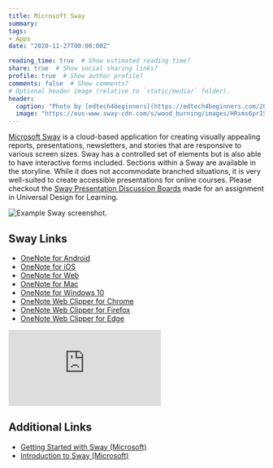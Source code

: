 ```yaml
---
title: Microsoft Sway
summary: 
tags:
- Apps
date: "2020-11-27T00:00:00Z"

reading_time: true  # Show estimated reading time?
share: true  # Show social sharing links?
profile: true  # Show author profile?
comments: false  # Show comments?
# Optional header image (relative to `static/media/` folder).
header:
  caption: "Photo by [edtech4beginners](https://edtech4beginners.com/2016/05/10/dont-just-put-amazing-work-on-the-classroom-wall-share-it-online/)"
  image: "https://eus-www.sway-cdn.com/s/wood_burning/images/HRsms6prISmANTLnpnwA?quality=960&allowAnimation=true&crop"
---
```


[Microsoft Sway](https://support.microsoft.com/en-us/office/getting-started-with-sway-2076c468-63f4-4a89-ae5f-424796714a8a) is a cloud-based application for creating visually appealing reports, presentations, newsletters, and stories that are responsive to various screen sizes. Sway has a controlled set of elements but is also able to have interactive forms included. Sections within a Sway are available in the storyline. While it does not accommodate branched situations, it is very well-suited to create accessible presentations for online courses. Please checkout the [Sway Presentation Discussion Boards](https://sway.office.com/gmoUdWQdbcH2nNmF?ref=Link) made for an assignment in Universal Design for Learning.

![Example Sway screenshot.](/post/sway-example.png)

## Sway Links

  * [OneNote for Android](https://play.google.com/store/apps/details?id=com.microsoft.office.onenote&hl=en_US)
  * [OneNote for iOS](https://apps.apple.com/us/app/microsoft-onenote/id410395246)
  * [OneNote for Web](https://www.onenote.com/notebooks)
  * [OneNote for Mac](https://apps.apple.com/us/app/microsoft-onenote/id784801555?mt=12)
  * [OneNote for Windows 10](https://www.microsoft.com/en-us/p/onenote-for-windows-10/9wzdncrfhvjl?activetab=pivot:overviewtab)
  * [OneNote Web Clipper for Chrome](https://chrome.google.com/webstore/detail/onenote-web-clipper/gojbdfnpnhogfdgjbigejoaolejmgdhk)
  * [OneNote Web Clipper for Firefox](https://addons.mozilla.org/en-US/firefox/addon/onenote-clipper/)
  * [OneNote Web Clipper for Edge](https://microsoftedge.microsoft.com/addons/detail/onenote-web-clipper/oogbnpmeihfgnccdnmmlgicknopghhma?source=sfw)

<div class="embed-responsive embed-responsive-16by9"><iframe allowFullScreen="allowFullScreen" src="https://www.youtube.com/embed/pcg6DGO9hpI?ecver=1&amp;cc_load_policy=1&amp;iv_load_policy=3&amp;yt:stretch=16:9&amp;autohide=1&amp;" class="embed-responsive-item" allowtransparency="true" frameborder="0"></iframe></div>

## Additional Links
  * [Getting Started with Sway (Microsoft)](https://support.microsoft.com/en-us/office/getting-started-with-sway-2076c468-63f4-4a89-ae5f-424796714a8a)
  * [Introduction to Sway (Microsoft)](https://education.microsoft.com/en-us/resource/67e43b8e)
